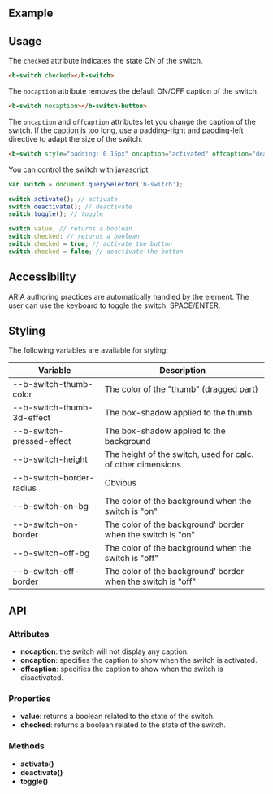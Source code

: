 ## Example
<div class="element-demo" id="example"></div>

## Usage

The `checked` attribute indicates the state ON of the switch.

```html
<b-switch checked></b-switch>
```

The `nocaption` attribute removes the default ON/OFF caption of the switch.

```html
<b-switch nocaption></b-switch-button>
```

The `oncaption` and `offcaption` attributes let you change the caption of the switch. If the caption is too long, use a padding-right and padding-left directive to adapt the size of the switch.
```html
<b-switch style="padding: 0 15px" oncaption="activated" offcaption="deactivated"></b-switch>
```

You can control the switch with javascript:
```javascript
var switch = document.querySelector('b-switch');

switch.activate(); // activate
switch.deactivate(); // deactivate
switch.toggle(); // toggle

switch.value; // returns a boolean
switch.checked; // returns a boolean
switch.checked = true; // activate the button
switch.checked = false; // deactivate the button
```

## Accessibility

ARIA authoring practices are automatically handled by the element. The user can use the keyboard to toggle the switch: SPACE/ENTER.

## Styling
The following variables are available for styling:

| Variable                         | Description                                                  |
|----------------------------------|--------------------------------------------------------------|
| --b-switch-thumb-color           | The color of the "thumb" (dragged part)                      |
| --b-switch-thumb-3d-effect       | The box-shadow applied to the thumb                          |
| --b-switch-pressed-effect        | The box-shadow applied to the background                     |
| --b-switch-height                | The height of the switch, used for calc. of other dimensions |
| --b-switch-border-radius         | Obvious                                                      |
| --b-switch-on-bg                 | The color of the background when the switch is "on"          |
| --b-switch-on-border             | The color of the background' border when the switch is "on"  |
| --b-switch-off-bg                | The color of the background when the switch is "off"         |
| --b-switch-off-border            | The color of the background' border when the switch is "off" |

## API

### Attributes
- __nocaption__: the switch will not display any caption.
- __oncaption__: specifies the caption to show when the switch is activated.
- __offcaption__: specifies the caption to show when the switch is disactivated.

### Properties
- __value__: returns a boolean related to the state of the switch.
- __checked__: returns a boolean related to the state of the switch.

### Methods
- __activate()__
- __deactivate()__
- __toggle()__


